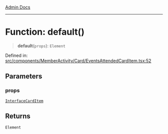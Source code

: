 [Admin Docs](/)

***

# Function: default()

> **default**(`props`): `Element`

Defined in: [src/components/MemberActivity/Card/EventsAttendedCardItem.tsx:52](https://github.com/PalisadoesFoundation/talawa-admin/blob/main/src/components/MemberActivity/Card/EventsAttendedCardItem.tsx#L52)

## Parameters

### props

[`InterfaceCardItem`](components\MemberActivity\Card\EventsAttendedCardItem\README\interfaces\InterfaceCardItem.md)

## Returns

`Element`
